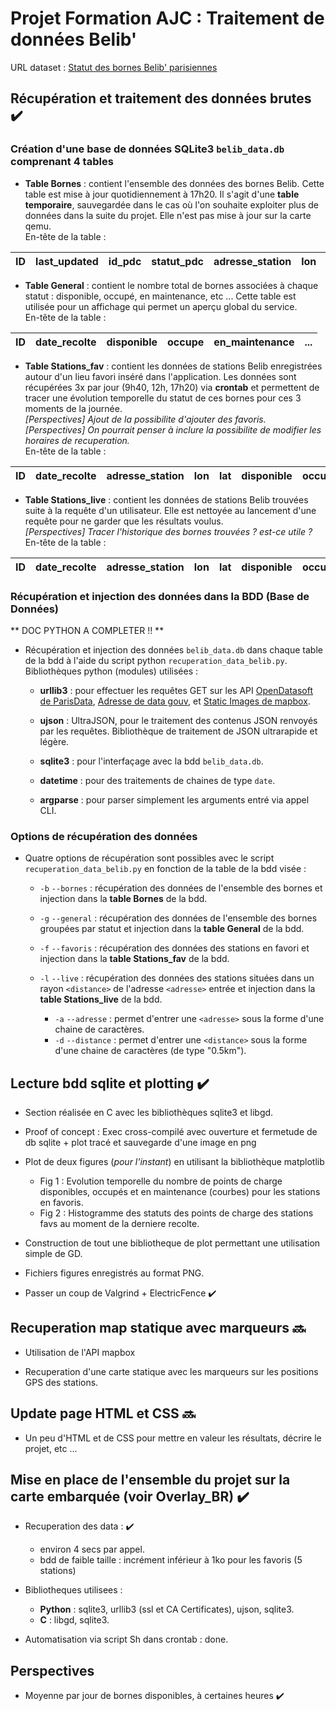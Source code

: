 # Projet Formation AJC : Traitement de données Belib'

URL dataset : [Statut des bornes Belib' parisiennes](https://parisdata.opendatasoft.com/explore/dataset/belib-points-de-recharge-pour-vehicules-electriques-disponibilite-temps-reel/information/?disjunctive.statut_pdc&disjunctive.arrondissement)


## Récupération et traitement des données brutes :heavy_check_mark: 

### Création d'une base de données SQLite3 `belib_data.db` comprenant 4 tables

+ **Table Bornes** : contient l'ensemble des données des bornes Belib. 
Cette table est mise à jour quotidiennement à 17h20. Il s'agit d'une **table 
temporaire**, sauvegardée dans le cas où l'on souhaite exploiter plus de 
données dans la suite du projet. Elle n'est pas mise à jour sur la carte qemu.  
En-tête de la table :  

| ID | last_updated | id_pdc | statut_pdc | adresse_station | lon | lat |
| --- | --- | --- | --- | --- | --- | --- |

+ **Table General** : contient le nombre total de bornes associées à chaque
statut : disponible, occupé, en maintenance, etc ... Cette table est utilisée 
pour un affichage qui permet un aperçu global du service.  
En-tête de la table :  

| ID | date_recolte | disponible | occupe | en_maintenance | ... |
| --- | --- | --- | --- | --- | --- |


+ **Table Stations_fav** : contient les données de stations Belib 
enregistrées autour d'un lieu favori inséré dans l'application. Les données 
sont récupérées 3x par jour (9h40, 12h, 17h20) via **crontab** et permettent de
 tracer une évolution temporelle du statut de ces bornes pour ces 3 moments de 
la journée.   
*[Perspectives] Ajout de la possibilite d'ajouter des favoris.*  
*[Perspectives] On pourrait penser à inclure la possibilite de modifier les 
horaires de recuperation.*  
En-tête de la table :  

| ID | date_recolte | adresse_station | lon | lat | disponible | occupe | ... |
| --- | --- | --- | --- | --- | --- | --- | --- |

+ **Table Stations_live** : contient les données de stations Belib 
trouvées suite à la requête d'un utilisateur. Elle est nettoyée au lancement 
d'une requête pour ne garder que les résultats voulus.  
*[Perspectives] Tracer l'historique des bornes trouvées ? est-ce utile ?*  
En-tête de la table :  

| ID | date_recolte | adresse_station | lon | lat | disponible | occupe | ... |
| --- | --- | --- | --- | --- | --- | --- | --- |


### Récupération et injection des données dans la BDD (Base de Données) 

** DOC PYTHON A COMPLETER !! **

+ Récupération et injection des données `belib_data.db` dans chaque table de la 
bdd à l'aide du script python `recuperation_data_belib.py`. Bibliothèques 
python (modules) utilisées : 
    + **urllib3** : pour effectuer les requêtes GET sur les API [OpenDatasoft 
de ParisData](https://parisdata.opendatasoft.com/api/v2/console), [Adresse de 
data gouv](https://adresse.data.gouv.fr/api-doc/adresse), et [Static Images de 
mapbox](https://docs.mapbox.com/playground/static/).  

    + **ujson** : UltraJSON, pour le traitement des contenus JSON renvoyés par 
les requêtes. Bibliothèque de traitement de JSON ultrarapide et légère.  

    + **sqlite3**  : pour l'interfaçage avec la bdd `belib_data.db`.  

    + **datetime** : pour des traitements de chaines de type `date`.  

    + **argparse** : pour parser simplement les arguments entré via appel CLI.

### Options de récupération des données

+ Quatre options de récupération sont possibles avec le script 
`recuperation_data_belib.py` en fonction de la table de la bdd visée :
    + `-b` `--bornes` : récupération des données de l'ensemble des bornes et 
injection dans la **table Bornes** de la bdd.  

    + `-g` `--general` : récupération des données de l'ensemble des bornes 
groupées par statut et injection dans la **table General** de la bdd.  

    + `-f` `--favoris` : récupération des données des stations en favori et 
injection  dans la **table Stations_fav** de la bdd.  

    + `-l` `--live` : récupération des données des stations situées dans un 
rayon `<distance>` de l'adresse `<adresse>` entrée et injection dans la **table 
Stations_live** de la bdd.
        + `-a` `--adresse` <adresse>   : permet d'entrer une `<adresse>` sous 
la forme d'une chaine de caractères. 
        + `-d` `--distance` <distance> : permet d'entrer une `<distance>` sous
 la forme d'une chaine de caractères (de type "0.5km").


## Lecture bdd sqlite et plotting      :heavy_check_mark:
 
+ Section réalisée en C avec les bibliothèques sqlite3 et libgd. 
+ Proof of concept : Exec cross-compilé avec ouverture et fermetude de db 
sqlite + plot tracé et sauvegarde d'une image en png 
+ Plot de deux figures (*pour l'instant*) en utilisant la bibliothèque matplotlib
    + Fig 1 : Evolution temporelle du nombre de points de charge disponibles, 
occupés et en maintenance (courbes) pour les stations en favoris.
    + Fig 2 : Histogramme des statuts des points de charge des stations favs au
moment de la derniere recolte.

+ Construction de tout une bibliotheque de plot permettant une utilisation 
simple de GD.

+ Fichiers figures enregistrés au format PNG.

+ Passer un coup de Valgrind + ElectricFence :heavy_check_mark:

## Recuperation map statique avec marqueurs :soon:

+ Utilisation de l'API mapbox

+ Recuperation d'une carte statique avec les marqueurs sur les positions GPS 
des stations.

## Update page HTML et CSS      :soon:

+ Un peu d'HTML et de CSS pour mettre en valeur les résultats, décrire le projet, etc ...

## Mise en place de l'ensemble du projet sur la carte embarquée (voir Overlay_BR)  :heavy_check_mark:

+ Recuperation des data : :heavy_check_mark:
    + environ 4 secs  par appel.
    + bdd de faible taille : incrément inférieur à 1ko pour les favoris (5 stations)

+ Bibliotheques utilisees :
    + **Python** : sqlite3, urllib3 (ssl et CA Certificates), ujson, sqlite3.
    + **C** : libgd, sqlite3.

+ Automatisation via script Sh dans crontab : done.

## Perspectives
+ Moyenne par jour de bornes disponibles, à certaines heures :heavy_check_mark:
